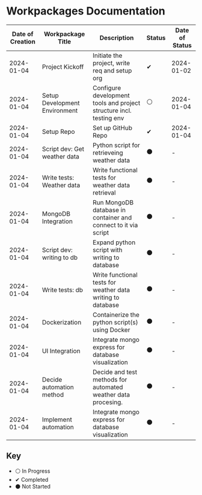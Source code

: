 # Workpackages Documentation

| Date of Creation | Workpackage Title             | Description                                                         | Status | Date of Status |
|------------------|-------------------------------|---------------------------------------------------------------------|--------|----------------|
| 2024-01-04       | Project Kickoff               | Initiate the project, write req and setup org                       | ✔      | 2024-01-02     |
| 2024-01-04       | Setup Development Environment | Configure development tools and project structure incl. testing env | ⚪      | 2024-01-04     |
| 2024-01-04       | Setup Repo                    | Set up GitHub Repo                                                  | ✔      | 2024-01-04     |
| 2024-01-04       | Script dev: Get weather data  | Python script for retrieveing weather data                          | ⚫      | -              |
| 2024-01-04       | Write tests: Weather data     | Write functional tests for weather data retrieval                   | ⚫      | -              |
| 2024-01-04       | MongoDB Integration           | Run MongoDB database in container and connect to it via script      | ⚫      | -              |
| 2024-01-04       | Script dev: writing to db     | Expand python script with writing to database                       | ⚫      | -              |
| 2024-01-04       | Write tests: db               | Write functional tests for weather data writing to database         | ⚫      | -              |
| 2024-01-04       | Dockerization                 | Containerize the python script(s) using Docker                      | ⚫      | -              |
| 2024-01-04       | UI Integration                | Integrate mongo express for database visualization                  | ⚫      | -              |
| 2024-01-04       | Decide automation method      | Decide and test methods for automated weather data procesing.       | ⚫      | -              |
| 2024-01-04       | Implement automation          | Integrate mongo express for database visualization                  | ⚫      | -              |

## Key

- ⚪ In Progress
- ✔ Completed
- ⚫ Not Started
